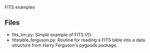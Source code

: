 FITS examples

Files
-----

 - fits_lim.py: Simple example of FITS I/O.
 - fitstable_ferguson.py: Routine for reading a FITS table into a data structure from Harry Ferguson's pygoods package.
